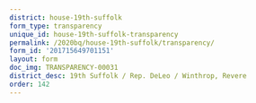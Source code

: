 ```yaml
---
district: house-19th-suffolk
form_type: transparency
unique_id: house-19th-suffolk-transparency
permalink: /2020bq/house-19th-suffolk/transparency/
form_id: '201715649701151'
layout: form
doc_img: TRANSPARENCY-00031
district_desc: 19th Suffolk / Rep. DeLeo / Winthrop, Revere
order: 142
---
```

